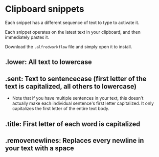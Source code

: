 # Clipboard snippets 

Each snippet has a different sequence of text to type to activate it.

Each snippet operates on the latest text in your clipboard, and then immediately pastes it.

Download the `.alfredworkflow` file and simply open it to install.

## .lower: All text to lowercase 
## .sent: Text to sentencecase (first letter of the text is capitalized, all others to lowercase)
- Note that if you have multiple sentences in your text, this doesn't actually make each individual sentence's first letter capitalized. It only capitalizes the first letter of the entire text body.
## .title: First letter of each word is capitalized 
## .removenewlines: Replaces every newline in your text with a space
